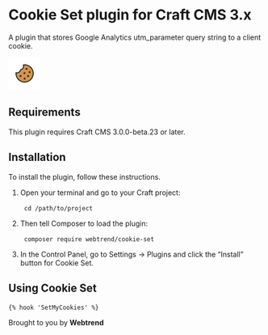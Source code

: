 # Cookie Set plugin for Craft CMS 3.x

A plugin that stores Google Analytics utm_parameter query string to a client cookie.

![Screenshot](resources/img/plugin-logo.png)

## Requirements

This plugin requires Craft CMS 3.0.0-beta.23 or later.

## Installation

To install the plugin, follow these instructions.

1. Open your terminal and go to your Craft project:

        cd /path/to/project

2. Then tell Composer to load the plugin:

        composer require webtrend/cookie-set

3. In the Control Panel, go to Settings → Plugins and click the “Install” button for Cookie Set.


## Using Cookie Set

	{% hook 'SetMyCookies' %}

Brought to you by **Webtrend**
